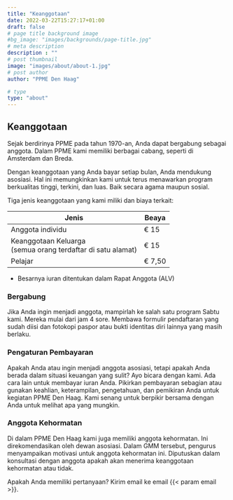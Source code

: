 ```yaml
---
title: "Keanggotaan"
date: 2022-03-22T15:27:17+01:00
draft: false
# page title background image
#bg_image: "images/backgrounds/page-title.jpg"
# meta description
description : ""
# post thumbnail
image: "images/about/about-1.jpg"
# post author
author: "PPME Den Haag"

# type
type: "about"
---
```


## Keanggotaan
Sejak berdirinya PPME pada tahun 1970-an, Anda dapat bergabung sebagai anggota. Dalam PPME kami memiliki berbagai cabang, seperti di Amsterdam dan Breda.

Dengan keanggotaan yang Anda bayar setiap bulan, Anda mendukung asosiasi. Hal ini memungkinkan kami untuk terus menawarkan program berkualitas tinggi, terkini, dan luas. Baik secara agama maupun sosial.

Tiga jenis keanggotaan yang kami miliki dan biaya terkait:


| Jenis | Beaya |
|------|-----|
| Anggota individu | € 15 |
| Keanggotaan Keluarga<br/>(semua orang terdaftar di satu alamat) | € 15 |
| Pelajar | € 7,50 |

* Besarnya iuran ditentukan dalam Rapat Anggota (ALV) 

### Bergabung
Jika Anda ingin menjadi anggota, mampirlah ke salah satu program Sabtu kami. Mereka mulai dari jam 4 sore. Membawa formulir pendaftaran yang sudah diisi dan fotokopi paspor atau bukti identitas diri lainnya yang masih berlaku.

### Pengaturan Pembayaran
Apakah Anda atau ingin menjadi anggota asosiasi, tetapi apakah Anda berada dalam situasi keuangan yang sulit? Ayo bicara dengan kami. Ada cara lain untuk membayar iuran Anda. Pikirkan pembayaran sebagian atau gunakan keahlian, keterampilan, pengetahuan, dan pemikiran Anda untuk kegiatan PPME Den Haag. Kami senang untuk berpikir bersama dengan Anda untuk melihat apa yang mungkin.

### Anggota Kehormatan
Di dalam PPME Den Haag kami juga memiliki anggota kehormatan. Ini direkomendasikan oleh dewan asosiasi. Dalam GMM tersebut, pengurus menyampaikan motivasi untuk anggota kehormatan ini. Diputuskan dalam konsultasi dengan anggota apakah akan menerima keanggotaan kehormatan atau tidak.

Apakah Anda memiliki pertanyaan?
Kirim email ke email  {{< param email >}}.
